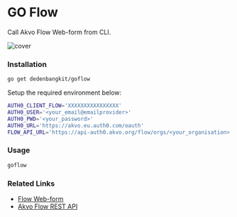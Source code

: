 # GO Flow

Call Akvo Flow Web-form from CLI.

![cover](https://user-images.githubusercontent.com/3245109/93150872-7f02e180-f724-11ea-963e-4fccf1be7f80.png)

### Installation

```bash
go get dedenbangkit/goflow
```

Setup the required environment below:

```bash
AUTH0_CLIENT_FLOW='XXXXXXXXXXXXXXXX'
AUTH0_USER='<your_email@emailprovider>'
AUTH0_PWD='<your_password>'
AUTH0_URL='https://akvo.eu.auth0.com/oauth'
FLOW_API_URL='https://api-auth0.akvo.org/flow/orgs/<your_organisation>'
```

### Usage

```bash
goflow
```

### Related Links

- [Flow Web-form](https://flowsupport.akvo.org/article/show/111363-webforms)
- [Akvo Flow REST API](https://github.com/akvo/akvo-flow-api/wiki/Akvo-Flow-REST-API)
